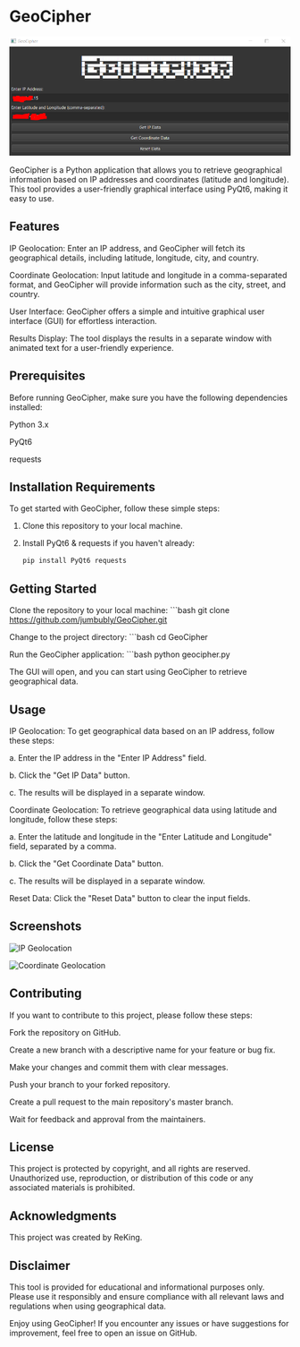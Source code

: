 # GeoCipher

![GeoCipher](https://raw.githubusercontent.com/jumbubly/GeoCipher/master/geocipher.PNG)

GeoCipher is a Python application that allows you to retrieve geographical information based on IP addresses and coordinates (latitude and longitude). This tool provides a user-friendly graphical interface using PyQt6, making it easy to use.

## Features

IP Geolocation: Enter an IP address, and GeoCipher will fetch its geographical details, including latitude, longitude, city, and country.

Coordinate Geolocation: Input latitude and longitude in a comma-separated format, and GeoCipher will provide information such as the city, street, and country.

User Interface: GeoCipher offers a simple and intuitive graphical user interface (GUI) for effortless interaction.

Results Display: The tool displays the results in a separate window with animated text for a user-friendly experience.

## Prerequisites

Before running GeoCipher, make sure you have the following dependencies installed:

Python 3.x

PyQt6

requests

## Installation Requirements

To get started with GeoCipher, follow these simple steps:

1. Clone this repository to your local machine.

2. Install PyQt6 & requests if you haven't already:

   ```bash
   pip install PyQt6 requests

## Getting Started

Clone the repository to your local machine:
    ```bash
    git clone <https://github.com/jumbubly/GeoCipher.git>

Change to the project directory:
    ```bash
    cd GeoCipher

Run the GeoCipher application:
    ```bash
    python geocipher.py

The GUI will open, and you can start using GeoCipher to retrieve geographical data.

## Usage

IP Geolocation: To get geographical data based on an IP address, follow these steps:

a. Enter the IP address in the "Enter IP Address" field.

b. Click the "Get IP Data" button.

c. The results will be displayed in a separate window.

Coordinate Geolocation: To retrieve geographical data using latitude and longitude, follow these steps:

a. Enter the latitude and longitude in the "Enter Latitude and Longitude" field, separated by a comma.

b. Click the "Get Coordinate Data" button.

c. The results will be displayed in a separate window.

Reset Data: Click the "Reset Data" button to clear the input fields.

## Screenshots

![IP Geolocation](https://raw.githubusercontent.com/jumbubly/GeoCipher/master/ipgeo.PNG)

![Coordinate Geolocation](https://raw.githubusercontent.com/jumbubly/GeoCipher/master/cordgeo.PNG)

## Contributing

If you want to contribute to this project, please follow these steps:

Fork the repository on GitHub.

Create a new branch with a descriptive name for your feature or bug fix.

Make your changes and commit them with clear messages.

Push your branch to your forked repository.

Create a pull request to the main repository's master branch.

Wait for feedback and approval from the maintainers.

## License

This project is protected by copyright, and all rights are reserved. Unauthorized use, reproduction, or distribution of this code or any associated materials is prohibited.

## Acknowledgments

This project was created by ReKing.

## Disclaimer

This tool is provided for educational and informational purposes only. Please use it responsibly and ensure compliance with all relevant laws and regulations when using geographical data.

Enjoy using GeoCipher! If you encounter any issues or have suggestions for improvement, feel free to open an issue on GitHub.
